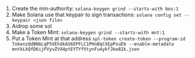 1) Create the min-authority:
```solana-keygen grind --starts-with bos:1```
2) Make Solana use that keypair to sign transactions: ```solana config set --keypair <json file>```
3) Aidrop some sol
4) Make a Token Mint: ```solana-keygen grind --starts-with mnt:1```
5) Put a Token Mint at that address ```spl-token create-token --program-id TokenzQdBNbLqP5VEhdkAS6EPFLC1PHnBqCXEpPxuEb --enable-metadata  mntkLkQfD6ijFVyvZVX4ptEYTYfVtynFu4ykfJke82k.json```
